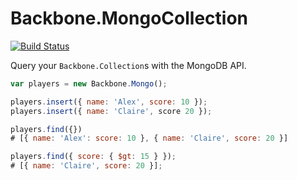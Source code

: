 # Backbone.MongoCollection

[![Build Status](https://magnum.travis-ci.com/alexhancock/backbone-mongo.png?token=AqmVkZFx1y67sssTsTY1&branch=master)](https://magnum.travis-ci.com/alexhancock/backbone-mongo)

Query your ```Backbone.Collection```s with the MongoDB API.

```JavaScript
var players = new Backbone.Mongo();

players.insert({ name: 'Alex', score: 10 });
players.insert({ name: 'Claire', score 20 });

players.find({})
# [{ name: 'Alex': score: 10 }, { name: 'Claire', score: 20 }]

players.find({ score: { $gt: 15 } });
# [{ name: 'Claire', score: 20 }];
```